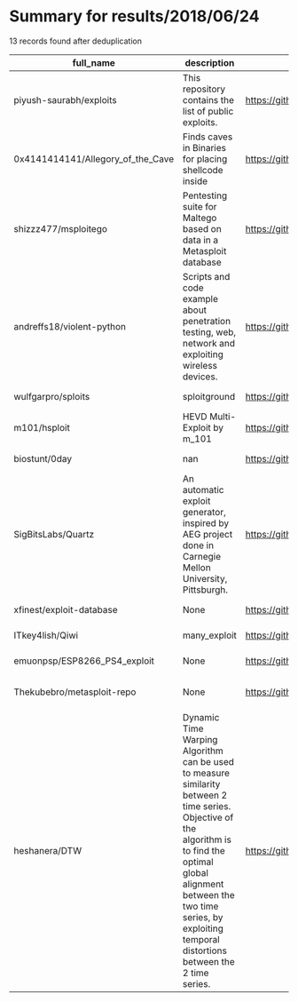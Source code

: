 
# Summary for results/2018/06/24
    
13 records found after deduplication

| full_name | description | html_url | matched_list | matched_count | pushed_at | size | stargazers_count | language | forks_count | vul_ids |
|-----------------------------------|-------------------------------------------------------------------------------------------------------------------------------------------------------------------------------------------------------------------------------------------------------|------------------------------------------------------|----------------------------------|-----------------|---------------------------|--------|--------------------|------------|---------------|-----------|
| piyush-saurabh/exploits | This repository contains the list of public exploits. | https://github.com/piyush-saurabh/exploits | ['exploit'] | 1 | 2018-06-24 15:22:32+00:00 | 41 | 3 | C | 8 | [] |
| 0x4141414141/Allegory_of_the_Cave | Finds caves in Binaries for placing shellcode inside | https://github.com/0x4141414141/Allegory_of_the_Cave | ['shellcode'] | 1 | 2018-06-24 11:18:44+00:00 | 1 | 0 | Java | 0 | [] |
| shizzz477/msploitego | Pentesting suite for Maltego based on data in a Metasploit database | https://github.com/shizzz477/msploitego | ['metasploit module OR payload'] | 1 | 2018-06-24 22:22:34+00:00 | 58006 | 130 | Python | 36 | [] |
| andreffs18/violent-python | Scripts and code example about penetration testing, web, network and exploiting wireless devices. | https://github.com/andreffs18/violent-python | ['exploit'] | 1 | 2018-06-24 12:29:08+00:00 | 16960 | 9 | Python | 3 | [] |
| wulfgarpro/sploits | sploitground | https://github.com/wulfgarpro/sploits | ['sploit'] | 1 | 2018-06-24 08:14:10+00:00 | 55 | 1 | C | 0 | [] |
| m101/hsploit | HEVD Multi-Exploit by m_101 | https://github.com/m101/hsploit | ['exploit'] | 1 | 2018-06-24 15:09:50+00:00 | 27 | 22 | Rust | 10 | [] |
| biostunt/0day | nan | https://github.com/biostunt/0day | ['0day'] | 1 | 2018-06-24 16:43:58+00:00 | 341 | 1 | Java | 0 | [] |
| SigBitsLabs/Quartz | An automatic exploit generator, inspired by AEG project done in Carnegie Mellon University, Pittsburgh. | https://github.com/SigBitsLabs/Quartz | ['exploit'] | 1 | 2018-06-24 18:51:51+00:00 | 64 | 0 | | 0 | [] |
| xfinest/exploit-database | None | https://github.com/xfinest/exploit-database | ['exploit'] | 1 | 2018-06-24 02:23:52+00:00 | 61508 | 2 | C | 4 | [] |
| ITkey4lish/Qiwi | many_exploit | https://github.com/ITkey4lish/Qiwi | ['exploit'] | 1 | 2018-06-24 15:18:42+00:00 | 0 | 0 | | 0 | [] |
| emuonpsp/ESP8266_PS4_exploit | None | https://github.com/emuonpsp/ESP8266_PS4_exploit | ['exploit'] | 1 | 2018-06-24 16:14:31+00:00 | 0 | 0 | | 0 | [] |
| Thekubebro/metasploit-repo | None | https://github.com/Thekubebro/metasploit-repo | ['metasploit module OR payload'] | 1 | 2018-06-24 18:00:18+00:00 | 0 | 0 | Shell | 0 | [] |
| heshanera/DTW | Dynamic Time Warping Algorithm can be used to measure similarity between 2 time series. Objective of the algorithm is to find the optimal global alignment between the two time series, by exploiting temporal distortions between the 2 time series. | https://github.com/heshanera/DTW | ['exploit'] | 1 | 2018-06-24 19:39:19+00:00 | 917 | 6 | C++ | 3 | [] |
